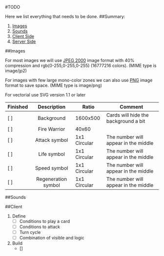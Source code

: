 #TODO

Here we list everything that needs to be done.
##Summary:
1. [Images](#images)
2. [Sounds](#sounds)
3. [Client Side](#client)
4. [Server Side](#server)

##Images

For most images we will use [JPEG 2000](https://en.wikipedia.org/wiki/JPEG_2000) image format with 40% compression and  rgb(0-255,0-255,0-255) (16777216 colors).  (MIME type is image/jp2)

For images with few large mono-color zones we can also use [PNG](https://en.wikipedia.org/wiki/Portable_Network_Graphics) image format to save space. (MIME type is image/png)

For vectorial use SVG version 1.1 or later

| Finished  | Description | Ratio | Comment |
| :-------- | :---------: | ------- | ------- |
| [ ]   | Background  | 1600x500 | Cards will hide the background a bit|
| [ ]   | Fire Warrior  | 40x60 | |
| [ ]   | Attack symbol  | 1x1 Circular| The number will appear in the middle |
| [ ]   | Life symbol  | 1x1 Circular| The number will appear in the middle |
| [ ]   | Speed symbol  | 1x1 Circular| The number will appear in the middle |
| [ ]   | Regeneration symbol  | 1x1 Circular| The number will appear in the middle |

##Sounds

##Client

1. Define
    - [ ] Conditions to play a card 
    - [ ] Conditions to attack
    - [ ] Turn cycle
    - [ ] Combination of visible and logic
2. Build
    - []